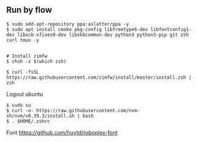 ## Run by flow

```
$ sudo add-apt-repository ppa:aslatter/ppa -y
$ sudo apt install cmake pkg-config libfreetype6-dev libfontconfig1-dev libxcb-xfixes0-dev libxkbcommon-dev python3 python3-pip git zsh curl tmux -y


# Install zimfw
$ chsh -s $(which zsh)

$ curl -fsSL https://raw.githubusercontent.com/zimfw/install/master/install.zsh | zsh
```
Logout ubuntu

```
$ sudo su
$ curl -o- https://raw.githubusercontent.com/nvm-sh/nvm/v0.39.3/install.sh | bash
$ . $HOME/.zshrc
```
Font https://github.com/huytd/roboplex-font